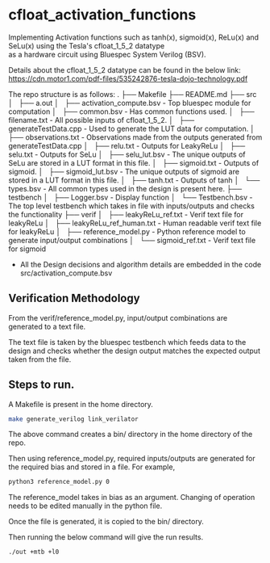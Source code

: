 # cfloat_activation_functions

Implementing Activation functions such as tanh(x), sigmoid(x), ReLu(x) and SeLu(x) using the Tesla's cfloat_1_5_2 datatype  
as a hardware circuit using Bluespec System Verilog (BSV).

Details about the cfloat_1_5_2 datatype can be found in the below link:
https://cdn.motor1.com/pdf-files/535242876-tesla-dojo-technology.pdf

The repo structure is as follows:
.
├── Makefile
├── README.md
├── src
│   ├── a.out
│   ├── activation_compute.bsv - Top bluespec module for computation
│   ├── common.bsv - Has common functions used.
│   ├── filename.txt - All possible inputs of cfloat_1_5_2.
│   ├── generateTestData.cpp - Used to generate the LUT data for computation.
│   ├── observations.txt - Observations made from the outputs generated from generateTestData.cpp
│   ├── relu.txt - Outputs for LeakyReLu 
│   ├── selu.txt - Outputs for SeLu
│   ├── selu_lut.bsv - The unique outputs of SeLu are stored in a LUT format in this file.
│   ├── sigmoid.txt - Outputs of sigmoid.
│   ├── sigmoid_lut.bsv - The unique outputs of sigmoid are stored in a LUT format in this file.
│   ├── tanh.txt - Outputs of tanh
│   └── types.bsv - All common types used in the design is present here.
├── testbench
│   ├── Logger.bsv - Display function
│   └── Testbench.bsv - The top level testbench which takes in file with inputs/outputs and checks the functionality
├── verif
│   ├── leakyReLu_ref.txt - Verif text file for leakyReLu
│   ├── leakyReLu_ref_human.txt - Human readable verif text file for leakyReLu
│   ├── reference_model.py - Python reference model to generate input/output combinations
│   └── sigmoid_ref.txt - Verif text file for sigmoid


- All the Design decisions and algorithm details are embedded in the code src/activation_compute.bsv

## Verification Methodology

From the verif/reference_model.py, input/output combinations are generated to a text file. 

The text file is taken by the bluespec testbench which feeds data to the design and checks whether the design output matches the expected output taken from the file.

## Steps to run.

A Makefile is present in the home directory.
``` sh
make generate_verilog link_verilator
```

The above command creates a bin/ directory in the home directory of the repo.

Then using reference_model.py, required inputs/outputs are generated for the required bias and stored in a file. 
For example,
```sh
python3 reference_model.py 0
```
The reference_model takes in bias as an argument. Changing of operation needs to be edited manually in the python file.

Once the file is generated, it is copied to the bin/ directory.

Then running the below command will give the run results.
```sh
./out +mtb +l0
```
